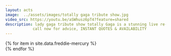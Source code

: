 ```yaml
---
layout: acts
image:  ../assets/images/totally gaga tribute show.jpg
video_src: https://youtu.be/aSWhusz6pT4?feature=shared
description: lady gaga tribute show totally Gaga is a stunning live re-enactment of all Lady  Gaga’s finest moments. The show is not just a tribute, she impersonate’s, rather than imitates her character,her look,her moves and the voice are all Totally Gaga.All of Lady Gaga’s greatest live performances are 100% live vocals throughout the Totally Gaga show, including stunning acoustic renditions of Poker Face, Speechless and Edge of Glory. this is a fast moving, dynamic show recreating hit after  hiT.  book early to avoid disappointment. <hr>
            call now for advice, INSTANT QUOTES & AVAILABILITY
---
```


<div class="row mt-4 mb-4">
  {% for item in site.data.freddie-mercury %}
    <div class="col-md-4 mb-5">
      <div class="card border-0 shadow h-100">
        <a href="/acts/{{ item.title | slugify }}">
          <img class="card-img-top" src="{{ item.image_src }}" alt="" />
        </a>
      </div>
    </div>
  {% endfor %}
</div>